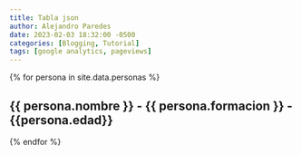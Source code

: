 ```yaml
---
title: Tabla json
author: Alejandro Paredes
date: 2023-02-03 18:32:00 -0500
categories: [Blogging, Tutorial]
tags: [google analytics, pageviews]
---
```


{% for persona in site.data.personas %}
## {{ persona.nombre }} - {{ persona.formacion }} - {{persona.edad}}
{% endfor %}